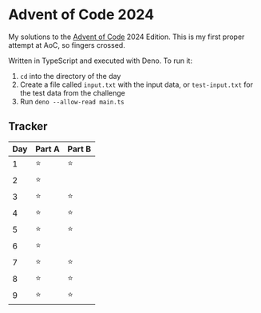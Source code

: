 # Advent of Code 2024

My solutions to the [Advent of Code](https://adventofcode.com) 2024 Edition. This is my first proper attempt at AoC, so fingers crossed.

Written in TypeScript and executed with Deno. To run it:
1. `cd` into the directory of the day
2. Create a file called `input.txt` with the input data, or `test-input.txt` for the test data from the challenge
3. Run `deno --allow-read main.ts`

## Tracker

| Day | Part A | Part B |
| --- | ------ | ------ |
| 1 | ⭐ | ⭐ |
| 2 | ⭐ |  |
| 3 | ⭐ | ⭐ |
| 4 | ⭐ | ⭐ |
| 5 | ⭐ | ⭐ |
| 6 | ⭐ |  |
| 7 | ⭐ | ⭐ |
| 8 | ⭐ | ⭐ |
| 9 | ⭐ | ⭐ |
